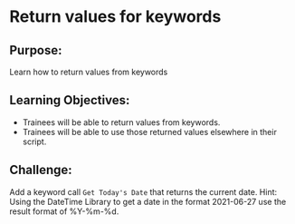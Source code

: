 # Return values for keywords

## Purpose:
Learn how to return values from keywords

## Learning Objectives:
- Trainees will be able to return values from keywords.
- Trainees will be able to use those returned values elsewhere in their script.

## Challenge:
Add a keyword call `Get Today's Date` that returns the current date. Hint: Using the DateTime Library to get a date in the format 2021-06-27 use the result format of %Y-%m-%d.